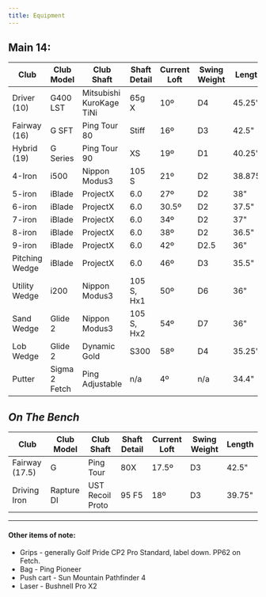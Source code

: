 ```yaml
---
title: Equipment
---
```


## Main 14:

| Club           | Club Model  | Club Shaft               | Shaft Detail  | Current Loft  | Swing Weight  | Length |
| -------------- | ----------- | ------------------------ | ------------- | ------------- | ------------- | ------ |
| Driver (10) | G400 LST    | Mitsubishi KuroKage TiNi | 65g X           | 10º           | D4            | 45.25" |
| Fairway (16)   | G SFT       | Ping Tour 80             | Stiff	      | 16º			 | D3	    	 | 42.5"  |
| Hybrid (19) | G Series | Ping Tour 90 | XS | 19º | D1 | 40.25" |
| 4-Iron         | i500        | Nippon Modus3            | 105 S         | 21º           | D2            | 38.875"|
| 5-iron | iBlade | ProjectX | 6.0 | 27º | D2 | 38" |
| 6-iron | iBlade | ProjectX | 6.0 | 30.5º | D2 | 37.5" |
| 7-iron | iBlade | ProjectX | 6.0 | 34º | D2 | 37" |
| 8-iron | iBlade | ProjectX | 6.0 | 38º | D2 | 36.5" |
| 9-iron | iBlade | ProjectX | 6.0 | 42º | D2.5 | 36" |
| Pitching Wedge | iBlade | ProjectX | 6.0 | 46º | D3 | 35.5" |
| Utility Wedge  | i200        | Nippon Modus3            | 105 S, Hx1    | 50º           | D6            | 36"    |
| Sand Wedge     | Glide 2     | Nippon Modus3            | 105 S, Hx2    | 54º           | D7            | 36"    |
| Lob Wedge      | Glide 2     | Dynamic Gold             | S300          | 58º           | D4            | 35.25" |
| Putter                      | Sigma 2 Fetch    | Ping Adjustable                        | n/a              | 4º                   | n/a                  | 34.4"    |

## _On The Bench_

| Club           | Club Model  | Club Shaft               | Shaft Detail  | Current Loft  | Swing Weight  | Length |
| -------------- | ----------- | ------------------------ | ------------- | ------------- | ------------- | ------ |
| Fairway (17.5)         | G                  | Ping Tour                                  | 80X                                 | 17.5º              | D3                  | 42.5"    |
| Driving Iron   | Rapture DI  | UST Recoil Proto         | 95 F5         | 18º           | D3            | 39.75" |

---

#### Other items of note:

* Grips - generally Golf Pride CP2 Pro Standard, label down. PP62 on Fetch.
* Bag - Ping Pioneer
* Push cart - Sun Mountain Pathfinder 4
* Laser - Bushnell Pro X2
